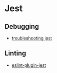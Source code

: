 # Jest

## Debugging
- [troubleshooting jest](https://jestjs.io/docs/troubleshooting)

## Linting
- [eslint-plugin-jest](https://www.npmjs.com/package/eslint-plugin-jest)